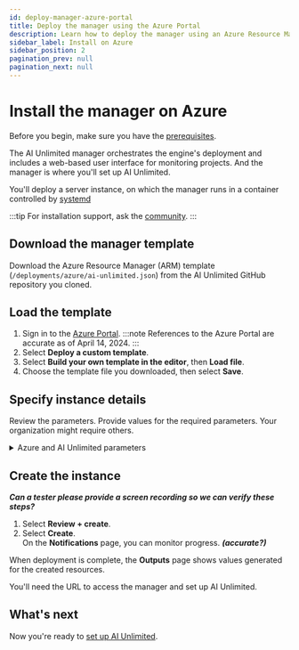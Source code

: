 ```yaml
---
id: deploy-manager-azure-portal
title: Deploy the manager using the Azure Portal
description: Learn how to deploy the manager using an Azure Resource Manager (ARM) template.
sidebar_label: Install on Azure
sidebar_position: 2
pagination_prev: null
pagination_next: null
---
```


# Install the manager on Azure

Before you begin, make sure you have the [prerequisites](/docs/install-ai-unlimited/#gs-prerequisties).

The AI Unlimited manager orchestrates the engine's deployment and includes a web-based user interface for monitoring projects. And the manager is where you'll set up AI Unlimited. 

You'll deploy a server instance, on which the manager runs in a container controlled by [systemd](/docs/glossary.md#glo-systemd)
 
:::tip
For installation support, ask the [community](https://support.teradata.com/community?id=community_forum&sys_id=b0aba91597c329d0e6d2bd8c1253affa).
:::


## Download the manager template

Download the Azure Resource Manager (ARM) template (`/deployments/azure/ai-unlimited.json`) from the AI Unlimited GitHub repository you cloned.


## Load the template

1. Sign in to the [Azure Portal](https://portal.azure.com). 
   :::note
   References to the Azure Portal are accurate as of April 14, 2024.
   ::: 
2. Select **Deploy a custom template**.
3. Select **Build your own template in the editor**, then **Load file**.
4. Choose the template file you downloaded, then select **Save**.

## Specify instance details

Review the parameters. Provide values for the required parameters. Your organization might require others.

<details>

<summary>Azure and AI Unlimited parameters</summary>

| Parameter | Description | Notes |
|---------|-------------|-----------|
| Subscription | The Azure subscription you want to use for deploying AI Unlimited.<br/>**Required**<br/>**Default: NA**| This must be a pay-as-you-go account.  |
| Region | The region where you want to deploy AI Unlimited.<br/>**Required**<br/>**Default: NA**| Select the Azure region closest to your work location and the data resources to use with AI Unlimited. |
| Resource Group Name | The name of the container that groups together related AI Unlimited resources.<br/>**Required**<br/>**Default: ai-unlimited-workspace** | - |
| AI Unlimited Name| Unique name given to AI Unlimited.<br/>**Required**<br/>**Default: NA** |- | 
| Public Key | The public SSH Key that you can use to connect to a VM over SSH.<br/>**Required**<br/>**Default: NA** | This value must start with “ssh-rsa”. |
| OS Version  | The versions of the operating systems that are available in the current subscription.<br/>**Optional  with default**<br/>**Default: Ubuntu-2004** | - |
| Instance Type | The instance type that you want to use for AI Unlimited.<br/>**Optional**<br/>**Default: STANDARD_D2_V3** | We recommend using the default instance type to save costs. The default instance type is the standard Dv3 series with 2 vCPUs and 8.0 GiB of memory.|
| Network | The name of the network to which you want to deploy the AI Unlimited instance.<br/>**Optional**<br/>**Default: NA** | - | 
| Subnet | The subnetwork to which you want to deploy the AI Unlimited instance.<br/>**Required<br/>**Default: NA** | The subnet must reside in the selected availability zone. |
| Security Group | The virtual firewall that controls inbound and outbound traffic to the instance.<br/>**Optional**<br/>**Default: NA** | Security Group is implemented as a set of rules that specify which protocols, ports, and IP addresses or CIDR blocks are allowed to access the instance. Define at least one of Access CIDR, or Security Group to allow inbound traffic unless you create custom security group ingress rules. |
| Access CIDR | The CIDR IP address range that is permitted to access the instance.<br/>**Optional**<br/>**Default: NA** | We recommend setting this value to a trusted IP range. Define at least one of Access CIDR, or Security Group to allow inbound traffic unless you create custom security group ingress rules. |
| AI Unlimited HTTP Port | The port to access the AI Unlimited UI.<br/>**Required with default**<br/>**Default: 3000** | - |
| AI Unlimited GRPC Port | The port to access the AI Unlimited API<br/>**Required with default**<br/>**Default: 3282 | - | 
| Source App Sec Groups | The source application security groups (ASG) that have permission to connect to the AI Unlimited instance. ASGs let you organize your virtual machines (VMs) based on their specific network security policies. These security policies determine what traffic is or is not permissible on your virtual machine.<br/>** Optional**<br/>**Default: NA** | Select an application security group in the same region as the network interface. |
| Destination App Sec Groups | The destination application security groups that have permission to connect to the AI Unlimited instance.<br/>**Optional**<br/>**Default: NA** | Select an application security group in the same region as the network interface.  |
| Role Definition ID | The ID of the role to use with AI Unlimited.<br/>**Required**<br/>Default: NA | Use Azure CLI command- Get-AzRoleDefinition command to get your Role Definition ID. |
| Allow Public SSH | Specifies whether you can use secure shell (SSH) keys to connect to VMs in Azure.<br/>**Optional**<br/>**Default: NA** |  - |
| Use Key Vault | Specifies whether to use Key Vault to retrieve the secured password during a deployment.<br/>**Optional**<br/>**Default: New** | |
| Use Persistent Volume | Specifies whether you want to use a persistent volume to store data.<br/>**Optional with default**<br/>**Default: None** | Supported options: new persistent volume, an existing one, or none, depending on your use case. |
| Persistent Volume Size | The size of the persistent volume that you can attach to the instance, in GB.<br/>**Optional**<br/>**Default: 8** | Supports values between 8  and 1000. |
| Existing Persistent Volume | The ID of the existing persistent volume that you can attach to the instance.<br/>**Required if UsePersistentVolume is set to Existing.**<br/>**Default:NA** | The persistent volume must be in the same availability zone as the AI Unlimited instance. |
| AI Unlimited Version | The version of the AI Unlimited you want to deploy.<br/>**Required with default**<br/>Default: latest** | The value is a container version tag. |
|Use NLB| Specifies whether the instance is accessed using a Network Load Balancer.<br/>**Required with default**<br/>**Default: false**||
| Tags | The key-value pairs that are assigned to the resources for quick identification.<br/>**Optional**<br/>Default:NA| |   

</details>


## Create the instance

***Can a tester please provide a screen recording so we can verify these steps?***

1. Select **Review + create**.
2. Select **Create**.<br />
On the **Notifications** page, you can monitor progress. ***(accurate?)***

When deployment is complete, the **Outputs** page shows values generated for the created resources.

You'll need the URL to access the manager and set up AI Unlimited.


## What's next

Now you're ready to [set up AI Unlimited](/docs/install-ai-unlimited/setup-ai-unlimited.md).
